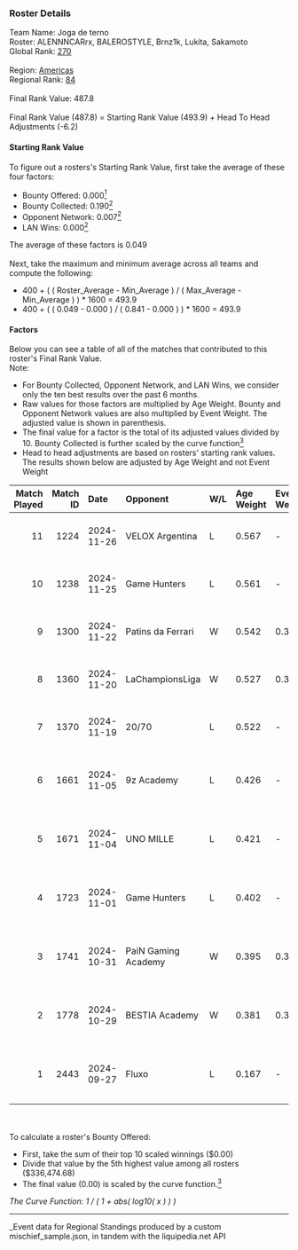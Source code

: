 ### Roster Details<br />
Team Name: Joga de terno<br />
Roster: ALENNNCARrx, BALEROSTYLE, Brnz1k, Lukita, Sakamoto<br />
Global Rank: [270](../../standings_global_2025_03_01.md)<br />
<br />
Region: [Americas]( ../../standings_americas_2025_03_01.md)<br />
Regional Rank: [84]( ../../standings_americas_2025_03_01.md)<br />
<br />
Final Rank Value:  487.8<br />
<br />
Final Rank Value (487.8) = Starting Rank Value (493.9) + Head To Head Adjustments (-6.2)<br />

#### Starting Rank Value<br />
To figure out a rosters's Starting Rank Value, first take the average of these four factors:<br />
- Bounty Offered: 0.000[<sup>1</sup>](#table2)
- Bounty Collected: 0.190[<sup>2</sup>](#table1)
- Opponent Network: 0.007[<sup>2</sup>](#table1)
- LAN Wins: 0.000[<sup>2</sup>](#table1)

The average of these factors is 0.049<br />
<br />
Next, take the maximum and minimum average across all teams and compute the following:<br />
- 400 + ( ( Roster_Average - Min_Average ) / ( Max_Average - Min_Average ) ) * 1600 = 493.9
- 400 + ( ( 0.049 - 0.000 ) / ( 0.841 - 0.000 ) ) * 1600 = 493.9


#### Factors<br />
Below you can see a table of all of the matches that contributed to this roster's Final Rank Value.<br />
Note:<br />

- For Bounty Collected, Opponent Network, and LAN Wins, we consider only the ten best results over the past 6 months.
- Raw values for those factors are multiplied by Age Weight. Bounty and Opponent Network values are also multiplied by Event Weight. The adjusted value is shown in parenthesis.
- The final value for a factor is the total of its adjusted values divided by 10. Bounty Collected is further scaled by the curve function[<sup>3</sup>](#curveFunction)
- Head to head adjustments are based on rosters' starting rank values. The results shown below are adjusted by Age Weight and not Event Weight
<span id="table1"></span><br />


| Match Played | Match ID | Date       | Opponent            | W/L | Age Weight | Event Weight | Bounty Collected | Opponent Network | LAN Wins  | H2H Adj. | Roster                                             |
| -: | -: | :- | :- | :- | :- | :- | :- | :- | :- | -: | :- |
|           11 |     1224 | 2024-11-26 | VELOX Argentina     | L   | 0.567      | -            | -                | -                | -         |    -8.36 | ALENNNCARrx, BALEROSTYLE, Brnz1k, Lukita, Sakamoto |
|           10 |     1238 | 2024-11-25 | Game Hunters        | L   | 0.561      | -            | -                | -                | -         |    -8.71 | ALENNNCARrx, BALEROSTYLE, Brnz1k, Lukita, Sakamoto |
|            9 |     1300 | 2024-11-22 | Patins da Ferrari   | W   | 0.542      | 0.371        | 0.000 (0.000)    | 0.115 (0.023)    | 0 (0.000) |     8.68 | ALENNNCARrx, BALEROSTYLE, Brnz1k, Lukita, Sakamoto |
|            8 |     1360 | 2024-11-20 | LaChampionsLiga     | W   | 0.527      | 0.371        | 0.003 (0.001)    | 0.199 (0.039)    | 0 (0.000) |    11.21 | ALENNNCARrx, BALEROSTYLE, Brnz1k, Lukita, Sakamoto |
|            7 |     1370 | 2024-11-19 | 20/70               | L   | 0.522      | -            | -                | -                | -         |    -5.29 | ALENNNCARrx, BALEROSTYLE, Brnz1k, Lukita, Sakamoto |
|            6 |     1661 | 2024-11-05 | 9z Academy          | L   | 0.426      | -            | -                | -                | -         |    -5.98 | Brnz1k, lealziNho, Lukita, Sakamoto, swarmyzz      |
|            5 |     1671 | 2024-11-04 | UNO MILLE           | L   | 0.421      | -            | -                | -                | -         |    -2.94 | Brnz1k, lealziNho, Lukita, Sakamoto, swarmyzz      |
|            4 |     1723 | 2024-11-01 | Game Hunters        | L   | 0.402      | -            | -                | -                | -         |    -3.62 | Brnz1k, lealziNho, Lukita, Sakamoto, swarmyzz      |
|            3 |     1741 | 2024-10-31 | PaiN Gaming Academy | W   | 0.395      | 0.371        | 0.000 (0.000)    | 0.088 (0.013)    | 0 (0.000) |     4.65 | Brnz1k, lealziNho, Lukita, Sakamoto, swarmyzz      |
|            2 |     1778 | 2024-10-29 | BESTIA Academy      | W   | 0.381      | 0.371        | 0.000 (0.000)    | 0.000 (0.000)    | 0 (0.000) |     4.43 | Brnz1k, lealziNho, Lukita, Sakamoto, swarmyzz      |
|            1 |     2443 | 2024-09-27 | Fluxo               | L   | 0.167      | -            | -                | -                | -         |    -0.25 | Brnz1k, lealziNho, Lukita, Sakamoto, swarmyzz      |

<br />
<span id="table2"></span><br />
To calculate a roster's Bounty Offered:<br />

- First, take the sum of their top 10 scaled winnings ($0.00)
- Divide that value by the 5th highest value among all rosters ($336,474.68)
- The final value (0.00) is scaled by the curve function.[<sup>3</sup>](#curveFunction)

<span id="curveFunction"></span>_The Curve Function: 1 / ( 1 + abs( log10( x ) ) )_<br />

---
_Event data for Regional Standings produced by a custom mischief_sample.json, in tandem with the liquipedia.net API<br />
